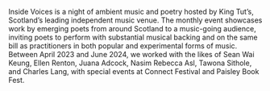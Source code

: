 Inside Voices is a night of ambient music and poetry hosted by King Tut’s, Scotland’s leading independent music venue. 
The monthly event showcases work by emerging poets from around Scotland to a music-going audience, inviting poets to perform 
with substantial musical backing and on the same bill as practitioners in both popular and experimental forms of music. 
Between April 2023 and June 2024, we worked with the likes of Sean Wai Keung, Ellen Renton, Juana Adcock, Nasim Rebecca Asl, 
Tawona Sithole, and Charles Lang, with special events at Connect Festival and Paisley Book Fest. 
